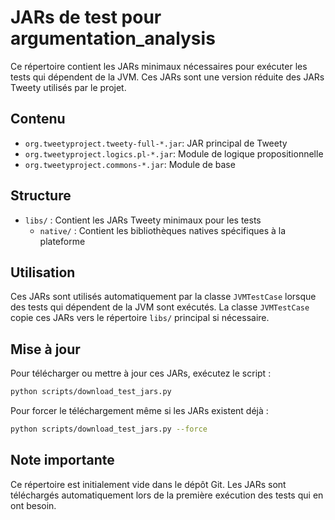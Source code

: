 # JARs de test pour argumentation_analysis

Ce répertoire contient les JARs minimaux nécessaires pour exécuter les tests
qui dépendent de la JVM. Ces JARs sont une version réduite des JARs Tweety
utilisés par le projet.

## Contenu

- `org.tweetyproject.tweety-full-*.jar`: JAR principal de Tweety
- `org.tweetyproject.logics.pl-*.jar`: Module de logique propositionnelle
- `org.tweetyproject.commons-*.jar`: Module de base

## Structure

- `libs/` : Contient les JARs Tweety minimaux pour les tests
  - `native/` : Contient les bibliothèques natives spécifiques à la plateforme

## Utilisation

Ces JARs sont utilisés automatiquement par la classe `JVMTestCase` lorsque
des tests qui dépendent de la JVM sont exécutés. La classe `JVMTestCase` copie
ces JARs vers le répertoire `libs/` principal si nécessaire.

## Mise à jour

Pour télécharger ou mettre à jour ces JARs, exécutez le script :

```bash
python scripts/download_test_jars.py
```

Pour forcer le téléchargement même si les JARs existent déjà :

```bash
python scripts/download_test_jars.py --force
```

## Note importante

Ce répertoire est initialement vide dans le dépôt Git. Les JARs sont téléchargés
automatiquement lors de la première exécution des tests qui en ont besoin.